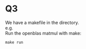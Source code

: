 # Q3
We have a makefile in the directory.<br>
e.g.<br>
Run the openblas matmul with make:
```
make run
```